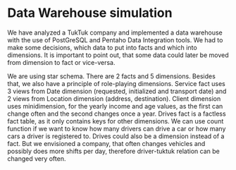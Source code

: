 # Data Warehouse simulation

We have analyzed a TukTuk company and implemented a data warehouse with the use of PostGreSQL and Pentaho Data Integration tools. We had to make some decisions, which data to put into facts and which into dimensions. It is important to point out, that some data could later be moved from dimension to fact or vice-versa.

We are using star schema.
There are 2 facts and 5 dimensions. Besides that, we also have a principle of role-playing dimensions. Service fact uses 3 views from Date dimension (requested, initialized and transport date) and 2 views from Location dimension (address, destination).
Client dimension uses minidimension, for the yearly income and age values, as the first can change often and the second changes once a year.
Drives fact is a factless fact table, as it only contains keys for other dimensions. We can use count function if we want to know how many drivers can drive a car or how many cars a driver is registered to. Drives could also be a dimension instead of a fact. But we envisioned a company, that often changes vehicles and possibly does more shifts per day, therefore driver-tuktuk relation can be changed very often.
